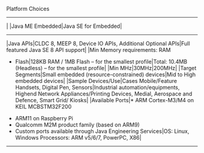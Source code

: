 Platform Choices
__________
| |Java ME Embedded|Java SE for Embedded|
__________
|Java APIs|CLDC 8, MEEP 8, Device IO APIs,
Additional Optional APIs|Full featured Java SE 8 API support|
|Min Memory requirements: RAM
+ Flash|128KB RAM / 1MB Flash – for the
smallest profile|Total: 10.4MB (Headless) – for the smallest
profile|
|Min MHz|30MHz|200MHz|
|Target Segments|Small embedded (resource-constrained)
devices|Mid to High embedded devices|
|Sample Devices/Use|Cases Mobile/Feature Handsets, Digital Pen,
Sensors|Industrial automation/equipments, Highend
Network Appliances/Printing Devices,
Medial, Aerospace and Defence, Smart
Grid/ Kiosks|
|Available Ports|* ARM Cortex-M3/M4 on KEIL
MCBSTM32F200
* ARM11 on Raspberry Pi
* Qualcomm M2M product family (based
on ARM9)
* Custom ports available through Java
Engineering Services|OS: Linux, Windows
Processors: ARM v5/6/7, PowerPC, X86|
------
